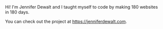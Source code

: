 Hi! I'm Jennifer Dewalt and I taught myself to code by making 180 websites in 180 days.

You can check out the project at https://jenniferdewalt.com.
